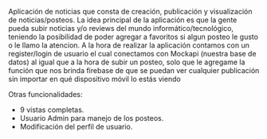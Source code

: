 Aplicación de noticias que consta de creación, publicación y visualización de noticias/posteos. La idea principal de la aplicación es que la gente pueda subir noticias y/o reviews del mundo informático/tecnológico, teniendo la posibilidad de poder agregar a favoritos si algun posteo le gusto o le llamo la atencion.
A la hora de realizar la aplicación contamos con un register/login de usuario el cual conectamos con Mockapi (nuestra base de datos) al igual que a la hora de subir un posteo, solo que le agregame la función que nos brinda firebase de que se puedan ver cualquier publicación sin importar en qué dispositivo  móvil lo estás viendo



Otras funcionalidades:
- 9 vistas completas.
- Usuario Admin para manejo de los posteos.
- Modificación del perfil de usuario.
